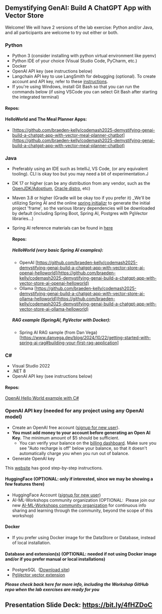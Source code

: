 ## Demystifying GenAI: Build A ChatGPT App with Vector Store

Welcome!  We will have 2 versions of the lab exercise: Python and/or Java, and all participants are welcome to try out either or both.

### Python
- Python 3 (consider installing with python virtual environment like pyenv)
- Python IDE of your choice (Visual Studio Code, PyCharm, etc.)
- Docker
- OpenAI API key (see instructions below)
- Langchain API key to use LangSmith for debugging (optional). To create account and API key, refer to these [instructions](https://docs.smith.langchain.com/administration/how_to_guides/organization_management/create_account_api_key#create-an-account).
- If you're using Windows, install Git Bash so that you can run the commands below (if using VSCode you can select Git Bash after starting the integrated terminal)

 #### Repos:
 #### HelloWorld and The Meal Planner Apps:
 - [https://github.com/braeden-kelly/codemash2025-demystifying-genai-build-a-chatgpt-app-with-vector-meal-planner-chatbot](https://github.com/braeden-kelly/codemash2025-demystifying-genai-build-a-chatgpt-app-with-vector-meal-planner-chatbot)

### Java
- Preferably using an IDE such as IntelliJ, VS Code, (or any equivalent tooling). CLI is okay too but you may need a bit of experimentation.J
- DK 17 or higher (can be any distribution from any vendor, such as the [OpenJDK/Adoptium](https://adoptium.net/), [Oracle distro](https://www.oracle.com/java/technologies/downloads/), etc)
- Maven 3.8 or higher (Gradle will be okay too if you prefer it)
_We'll be utilizing Spring AI and the online [spring initializr](https://start.spring.io) to generate the initial project 'frame', so the various library dependencies will be downloaded by default (including Spring Boot, Spring AI, Postgres with PgVector libraries...)
- Spring AI reference materials can be found in [here](https://docs.spring.io/spring-ai/reference/)

  #### Repos:
  ##### HelloWorld (very basic Spring AI examples):
  - OpenAI  [https://github.com/braeden-kelly/codemash2025-demystifying-genai-build-a-chatgpt-app-with-vector-store-ai-openai-helloworld](https://github.com/braeden-kelly/codemash2025-demystifying-genai-build-a-chatgpt-app-with-vector-store-ai-openai-helloworld)
  - Ollama  [https://github.com/braeden-kelly/codemash2025-demystifying-genai-build-a-chatgpt-app-with-vector-store-ai-ollama-helloworld](https://github.com/braeden-kelly/codemash2025-demystifying-genai-build-a-chatgpt-app-with-vector-store-ai-ollama-helloworld)
  ##### RAG example (SpringAI, PgVector with Docker):
  - Spring AI RAG sample (from Dan Vega)[https://www.danvega.dev/blog/2024/10/22/getting-started-with-spring-ai-rag#building-your-first-rag-application]

### C#

- Visual Studio 2022
- .NET 8
- OpenAI API key (see instructions below)

 #### Repos:
 [OpenAI Hello World example with C#](https://github.com/braeden-kelly/codemash2025-demystifying-genai-build-a-chatgpt-app-with-vector-store-openai-csharp-helloworld)

### OpenAI API key (needed for any project using any OpenAI model)

- Create an OpenAI free account ([signup for new user](https://platform.openai.com/signup/)).
- **You must add money to your account before generating an Open AI Key.** The minimum amount of $5 should be sufficient. 
  - You can verify your balance on the [billing dashboard](https://platform.openai.com/settings/organization/billing/overview). Make sure you see "Auto recharge is off" below your balance, so that it doesn't automatically charge you when you run out of balance.
- Generate OpenAI key

This [website](https://coding-boot-camp.github.io/full-stack/ai/openai-account-setup-guide) has good step-by-step instructions.

#### HuggingFace (OPTIONAL: only if interested, since we may be showing a few features there)
- HuggingFace Account ([signup for new user](https://huggingface.co/))
- AI-ML-Workshops community organization (OPTIONAL:  Please join our new [AI-ML-Workshops community organization](https://huggingface.co/AI-ML-workshops) for continuous info sharing and learning through the community, beyond the scope of this workshop)

#### Docker 
- If you prefer using Docker image for the DataStore or Database, instead of local installation.

#### Database and extension(s) (OPTIONAL: needed if not using Docker image and/or if you prefer manual or local installations)
- PostgreSQL  ([Download site](https://www.postgresql.org/download/))
- [PgVector vector extension](https://github.com/pgvector/pgvector/blob/master/README.md)

***Please check back here for more info, including the Workshop GitHub repo when the lab exercises are ready for you***

## **Presentation Slide Deck: https://bit.ly/4fHZDoC**

